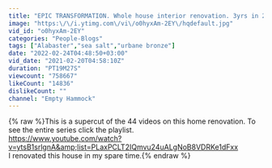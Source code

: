 ```yaml
---
title: "EPIC TRANSFORMATION. Whole house interior renovation. 3yrs in 20min!"
image: "https:\/\/i.ytimg.com\/vi\/o0hyxAm-2EY\/hqdefault.jpg"
vid_id: "o0hyxAm-2EY"
categories: "People-Blogs"
tags: ["Alabaster","sea salt","urbane bronze"]
date: "2022-02-24T04:48:50+03:00"
vid_date: "2021-02-20T04:58:10Z"
duration: "PT19M27S"
viewcount: "758667"
likeCount: "14836"
dislikeCount: ""
channel: "Empty Hammock"
---
```

{% raw %}This is a supercut of the 44 videos on this home renovation. To see the entire series click the playlist.<br /><a rel="nofollow" target="blank" href="https://www.youtube.com/watch?v=ytsB1srlgnA&amp;list=PLaxPCLT2IQmvu24uALgNoB8VDRKe1dFxx">https://www.youtube.com/watch?v=ytsB1srlgnA&amp;list=PLaxPCLT2IQmvu24uALgNoB8VDRKe1dFxx</a><br />I renovated this house in my spare time.{% endraw %}
